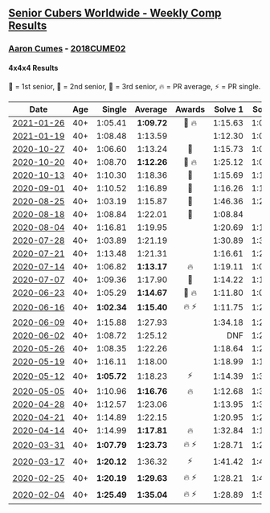 <style>table {white-space: nowrap;}</style>

## [Senior Cubers Worldwide - Weekly Comp Results](/scw-comp/results/)
### [Aaron Cumes](README.md) - [2018CUME02](https://www.worldcubeassociation.org/persons/2018CUME02?event=444)
#### 4x4x4 Results

<span style="white-space: nowrap;">🥇 = 1st senior</span>, <span style="white-space: nowrap;">🥈 = 2nd senior</span>, <span style="white-space: nowrap;">🥉 = 3rd senior</span>, <span style="white-space: nowrap;">🔥 = PR average</span>, <span style="white-space: nowrap;">⚡ = PR single</span>.

| Date | Age | Single | Average | Awards | Solve 1 | Solve 2 | Solve 3 | Solve 4 | Solve 5 | Video |
| :--: | :--: | --: | --: | :--: | --: | --: | --: | --: | --: | :-- |
| [2021-01-26](../../results/2021-01-26/444.md) | 40+ | 1:05.41 | **1:09.72** | 🥉 🔥 | 1:15.63 | 1:07.93 | 1:05.60 | 1:05.41 | 1:23.41 | [Desktop](https://www.facebook.com/events/886756952081472/permalink/888836881873479) / [Mobile](https://m.facebook.com/events/886756952081472?view=permalink&id=888836881873479) |
| [2021-01-19](../../results/2021-01-19/444.md) | 40+ | 1:08.48 | 1:13.59 |  | 1:12.30 | 1:08.48 | 1:12.63 | 1:15.85 | DNF | [Desktop](https://www.facebook.com/events/801984480354340/permalink/803363060216482) / [Mobile](https://m.facebook.com/events/801984480354340?view=permalink&id=803363060216482) |
| [2020-10-27](../../results/2020-10-27/444.md) | 40+ | 1:06.60 | 1:13.24 | 🥉 | 1:15.73 | 1:07.73 | 1:17.13 | 1:16.27 | 1:06.60 | [Desktop](https://www.facebook.com/events/1621959871298390/permalink/1622937167867327) / [Mobile](https://m.facebook.com/events/1621959871298390?view=permalink&id=1622937167867327) |
| [2020-10-20](../../results/2020-10-20/444.md) | 40+ | 1:08.70 | **1:12.26** | 🥉 🔥 | 1:25.12 | 1:08.70 | 1:11.88 | 1:14.31 | 1:10.59 | [Desktop](https://www.facebook.com/events/758279974902955/permalink/759787304752222) / [Mobile](https://m.facebook.com/events/758279974902955?view=permalink&id=759787304752222) |
| [2020-10-13](../../results/2020-10-13/444.md) | 40+ | 1:10.30 | 1:18.36 | 🥉 | 1:15.69 | 1:19.97 | 1:10.30 | 1:19.41 | 1:22.87 | [Desktop](https://www.facebook.com/events/746942356162446/permalink/748108476045834) / [Mobile](https://m.facebook.com/events/746942356162446?view=permalink&id=748108476045834) |
| [2020-09-01](../../results/2020-09-01/444.md) | 40+ | 1:10.52 | 1:16.89 | 🥈 | 1:16.26 | 1:17.23 | 1:10.52 | 1:17.19 | 1:19.90 | [Desktop](https://www.facebook.com/events/987180995036806/permalink/989193771502195) / [Mobile](https://m.facebook.com/events/987180995036806?view=permalink&id=989193771502195) |
| [2020-08-25](../../results/2020-08-25/444.md) | 40+ | 1:03.19 | 1:15.87 | 🥉 | 1:46.36 | 1:26.02 | 1:14.48 | 1:07.10 | 1:03.19 | [Desktop](https://www.facebook.com/events/375269430142971/permalink/376616833341564) / [Mobile](https://m.facebook.com/events/375269430142971?view=permalink&id=376616833341564) |
| [2020-08-18](../../results/2020-08-18/444.md) | 40+ | 1:08.84 | 1:22.01 | 🥉 | 1:08.84 | DNF | 1:28.87 | 1:19.81 | 1:17.34 | [Desktop](https://www.facebook.com/events/3231806576868309/permalink/3236133686435598) / [Mobile](https://m.facebook.com/events/3231806576868309?view=permalink&id=3236133686435598) |
| [2020-08-04](../../results/2020-08-04/444.md) | 40+ | 1:16.81 | 1:19.95 |  | 1:20.69 | 1:18.14 | 1:21.01 | 1:16.81 | 1:23.61 | [Desktop](https://www.facebook.com/events/770016233779888/permalink/772163896898455) / [Mobile](https://m.facebook.com/events/770016233779888?view=permalink&id=772163896898455) |
| [2020-07-28](../../results/2020-07-28/444.md) | 40+ | 1:03.89 | 1:21.19 |  | 1:30.89 | 1:30.67 | 1:16.64 | 1:03.89 | 1:16.27 | [Desktop](https://www.facebook.com/events/299658408049797/permalink/300869934595311) / [Mobile](https://m.facebook.com/events/299658408049797?view=permalink&id=300869934595311) |
| [2020-07-21](../../results/2020-07-21/444.md) | 40+ | 1:13.48 | 1:21.31 |  | 1:16.61 | 1:25.81 | 1:25.40 | 1:13.48 | 1:21.93 | [Desktop](https://www.facebook.com/events/3081159145282455/permalink/3084541454944224) / [Mobile](https://m.facebook.com/events/3081159145282455?view=permalink&id=3084541454944224) |
| [2020-07-14](../../results/2020-07-14/444.md) | 40+ | 1:06.82 | **1:13.17** | 🔥 | 1:19.11 | 1:06.82 | 1:19.94 | 1:11.55 | 1:08.85 | [Desktop](https://www.facebook.com/events/2729568740635198/permalink/2731376977121041) / [Mobile](https://m.facebook.com/events/2729568740635198?view=permalink&id=2731376977121041) |
| [2020-07-07](../../results/2020-07-07/444.md) | 40+ | 1:09.36 | 1:17.90 | 🥉 | 1:14.22 | 1:14.96 | 1:31.10 | 1:24.51 | 1:09.36 | [Desktop](https://www.facebook.com/events/307625317040136/permalink/308438983625436) / [Mobile](https://m.facebook.com/events/307625317040136?view=permalink&id=308438983625436) |
| [2020-06-23](../../results/2020-06-23/444.md) | 40+ | 1:05.29 | **1:14.67** | 🥉 🔥 | 1:11.80 | 1:05.29 | 1:21.23 | 1:10.98 | DNF | [Desktop](https://www.facebook.com/events/268636114456043/permalink/269295957723392) / [Mobile](https://m.facebook.com/events/268636114456043?view=permalink&id=269295957723392) |
| [2020-06-16](../../results/2020-06-16/444.md) | 40+ | **1:02.34** | **1:15.40** | 🔥 ⚡ | 1:11.75 | 1:27.11 | DNF | 1:07.34 | **1:02.34** | [Desktop](https://www.facebook.com/events/256188575607890/permalink/257120222181392) / [Mobile](https://m.facebook.com/events/256188575607890?view=permalink&id=257120222181392) |
| [2020-06-09](../../results/2020-06-09/444.md) | 40+ | 1:15.88 | 1:27.93 |  | 1:34.18 | 1:22.76 | 1:37.30 | 1:15.88 | 1:26.85 | [Desktop](https://www.facebook.com/events/1130228284009045/permalink/1130333223998551) / [Mobile](https://m.facebook.com/events/1130228284009045?view=permalink&id=1130333223998551) |
| [2020-06-02](../../results/2020-06-02/444.md) | 40+ | 1:08.72 | 1:25.12 |  | DNF | 1:23.36 | 1:08.72 | 1:23.18 | 1:28.81 | [Desktop](https://www.facebook.com/events/573401076937046/permalink/575109603432860) / [Mobile](https://m.facebook.com/events/573401076937046?view=permalink&id=575109603432860) |
| [2020-05-26](../../results/2020-05-26/444.md) | 40+ | 1:08.35 | 1:22.26 |  | 1:18.64 | 1:22.76 | 1:49.33 | 1:25.37 | 1:08.35 | [Desktop](https://www.facebook.com/events/637852836799991/permalink/639648469953761) / [Mobile](https://m.facebook.com/events/637852836799991?view=permalink&id=639648469953761) |
| [2020-05-19](../../results/2020-05-19/444.md) | 40+ | 1:16.11 | 1:18.00 |  | 1:18.99 | 1:16.66 | 1:16.11 | 1:19.73 | 1:18.35 | [Desktop](https://www.facebook.com/events/201300894172579/permalink/202909560678379) / [Mobile](https://m.facebook.com/events/201300894172579?view=permalink&id=202909560678379) |
| [2020-05-12](../../results/2020-05-12/444.md) | 40+ | **1:05.72** | 1:18.23 | ⚡ | 1:14.39 | 1:30.52 | **1:05.72** | 1:16.05 | 1:24.25 | [Desktop](https://www.facebook.com/events/276138643524223/permalink/278082766663144) / [Mobile](https://m.facebook.com/events/276138643524223?view=permalink&id=278082766663144) |
| [2020-05-05](../../results/2020-05-05/444.md) | 40+ | 1:10.96 | **1:16.76** | 🔥 | 1:12.68 | 1:34.80 | 1:15.71 | 1:10.96 | 1:21.88 | [Desktop](https://www.facebook.com/events/557526585195168/permalink/559799351634558) / [Mobile](https://m.facebook.com/events/557526585195168?view=permalink&id=559799351634558) |
| [2020-04-28](../../results/2020-04-28/444.md) | 40+ | 1:12.57 | 1:23.06 |  | 1:13.95 | 1:34.55 | 1:12.57 | 1:46.28 | 1:20.69 | [Desktop](https://www.facebook.com/events/543220986391837/permalink/546221016091834) / [Mobile](https://m.facebook.com/events/543220986391837?view=permalink&id=546221016091834) |
| [2020-04-21](../../results/2020-04-21/444.md) | 40+ | 1:14.89 | 1:22.15 |  | 1:20.95 | 1:21.26 | 1:29.01 | 1:14.89 | 1:24.25 | [Desktop](https://www.facebook.com/events/538096063773916/permalink/542443173339205) / [Mobile](https://m.facebook.com/events/538096063773916?view=permalink&id=542443173339205) |
| [2020-04-14](../../results/2020-04-14/444.md) | 40+ | 1:14.99 | **1:17.81** | 🔥 | 1:32.84 | 1:15.83 | 1:14.99 | 1:20.55 | 1:17.06 | [Desktop](https://www.facebook.com/events/1400953806773430/permalink/1401024440099700) / [Mobile](https://m.facebook.com/events/1400953806773430?view=permalink&id=1401024440099700) |
| [2020-03-31](../../results/2020-03-31/444.md) | 40+ | **1:07.79** | **1:23.73** | 🔥 ⚡ | 1:28.71 | 1:28.04 | 1:36.52 | **1:07.79** | 1:14.44 | [Desktop](https://www.facebook.com/events/269276700734640/permalink/269372137391763) / [Mobile](https://m.facebook.com/events/269276700734640?view=permalink&id=269372137391763) |
| [2020-03-17](../../results/2020-03-17/444.md) | 40+ | **1:20.12** | 1:36.32 | ⚡ | 1:41.42 | 1:41.30 | **1:20.12** | DNF | 1:26.23 | [Desktop](https://www.facebook.com/events/211732526904866/permalink/213372033407582) / [Mobile](https://m.facebook.com/events/211732526904866?view=permalink&id=213372033407582) |
| [2020-02-25](../../results/2020-02-25/444.md) | 40+ | **1:20.19** | **1:29.63** | 🔥 ⚡ | 1:28.21 | 1:40.48 | **1:20.19** | DNS | DNS | [Desktop](https://www.facebook.com/events/805797596592397/permalink/808568046315352) / [Mobile](https://m.facebook.com/events/805797596592397?view=permalink&id=808568046315352) |
| [2020-02-04](../../results/2020-02-04/444.md) | 40+ | **1:25.49** | **1:35.04** | 🔥 ⚡ | 1:28.89 | 1:50.74 | **1:25.49** | DNS | DNS | [Desktop](https://www.facebook.com/groups/1604105099735401/permalink/2133725683440004) / [Mobile](https://m.facebook.com/groups/1604105099735401?view=permalink&id=2133725683440004) |


<!-- Global site tag (gtag.js) - Google Analytics -->
<script async src="https://www.googletagmanager.com/gtag/js?id=UA-86348435-3"></script>
<script>window.dataLayer = window.dataLayer || []; function gtag() {dataLayer.push(arguments);} gtag('js', new Date()); gtag('config', 'UA-86348435-3');</script>
